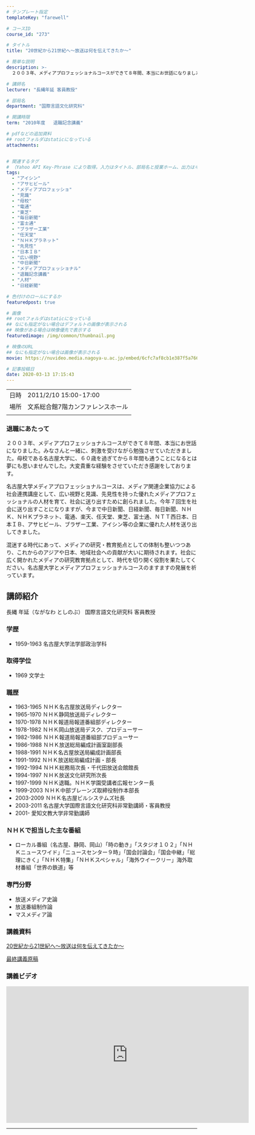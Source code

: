 ```yaml
---
# テンプレート指定
templateKey: "farewell"

# コースID
course_id: "273"

# タイトル
title: "20世紀から21世紀へ〜放送は何を伝えてきたか〜"

# 簡単な説明
description: >-
  ２００３年、メディアプロフェッショナルコースができて８年間、本当にお世話になりました。みなさんと一緒に、刺激を受けながら勉強させていただきました。母校である名古屋大学に、６０歳を過ぎてから８年間も通うことになるとは夢にも思いませんでした。大変貴重な経験をさせていただき感謝をしております。名古屋大学メディアプロフェッショナルコースは、メディア関連企業協力による社会連携講座として、広い視野と見 ....

# 講師名
lecturer: "長縄年延 客員教授"

# 部局名
department: "国際言語文化研究科"

# 開講時限
term: "2010年度	退職記念講義"

# pdfなどの追加資料
## rootフォルダはstaticになっている
attachments:


# 関連するタグ
# （Yahoo API Key-Phrase により取得。入力はタイトル、部局名と授業ホーム、出力はキーフレーズ（tags））
tags:
  - "アイシン"
  - "アサヒビール"
  - "メディアプロフェッショ"
  - "見識"
  - "母校"
  - "電通"
  - "東芝"
  - "毎日新聞"
  - "富士通"
  - "ブラザー工業"
  - "任天堂"
  - "ＮＨＫプラネット"
  - "先見性"
  - "日本ＩＢ"
  - "広い視野"
  - "中日新聞"
  - "メディアプロフェッショナル"
  - "退職記念講義"
  - "人材"
  - "日経新聞"

# 色付けのロールにするか
featuredpost: true

# 画像
## rootフォルダはstaticになっている
## なにも指定がない場合はデフォルトの画像が表示される
## 映像がある場合は映像優先で表示する
featuredimage: /img/common/thumbnail.png

# 映像のURL
## なにも指定がない場合は画像が表示される
movie: https://nuvideo.media.nagoya-u.ac.jp/embed/6cfc7af8cb1e387f5a7669bd67fcb42e8c4ef309

# 記事投稿日
date: 2020-03-13 17:15:43
---
```


|   |   |
|---|---|
| 日時 | 2011/2/10  15:00-17:00 |
| 場所 | 文系総合館7階カンファレンスホール |
|   |   |


### 退職にあたって

２００３年、メディアプロフェッショナルコースができて８年間、本当にお世話になりました。みなさんと一緒に、刺激を受けながら勉強させていただきました。母校である名古屋大学に、６０歳を過ぎてから８年間も通うことになるとは夢にも思いませんでした。大変貴重な経験をさせていただき感謝をしております。

名古屋大学メディアプロフェッショナルコースは、メディア関連企業協力による社会連携講座として、広い視野と見識、先見性を持った優れたメディアプロフェッショナルの人材を育て、社会に送り出すために創られました。今年７回生を社会に送り出すことになりますが、今まで中日新聞、日経新聞、毎日新聞、ＮＨＫ、ＮＨＫプラネット、電通、楽天、任天堂、東芝、富士通、ＮＴＴ西日本、日本ＩＢ、アサヒビール、ブラザー工業、アイシン等の企業に優れた人材を送り出してきました。

混迷する時代にあって、メディアの研究・教育拠点としての体制も整いつつあり、これからのアジアや日本、地域社会への貢献が大いに期待されます。社会に広く開かれたメディアの研究教育拠点として、時代を切り開く役割を果たしてください。名古屋大学とメディアプロフェッショナルコースのますますの発展を祈っています。


## 講師紹介

長縄 年延（ながなわ としのぶ） 国際言語文化研究科 客員教授

### 学歴

* 1959-1963 名古屋大学法学部政治学科

### 取得学位

* 1969 文学士

### 職歴

* 1963-1965 ＮＨＫ名古屋放送局ディレクター
* 1965-1970 ＮＨＫ静岡放送局ディレクター
* 1970-1978 ＮＨＫ報道局報道番組部ディレクター
* 1978-1982 ＮＨＫ岡山放送局デスク、プロデューサー
* 1982-1986 ＮＨＫ報道局報道番組部プロデューサー
* 1986-1988 ＮＨＫ放送総局編成計画室副部長
* 1988-1991 ＮＨＫ名古屋放送局編成計画部長
* 1991-1992 ＮＨＫ放送総局編成計画・部長
* 1992-1994 ＮＨＫ総務局次長・千代田放送会館館長
* 1994-1997 ＮＨＫ放送文化研究所次長
* 1997-1999 ＮＨＫ退職。ＮＨＫ学園受講者広報センター長
* 1999-2003 ＮＨＫ中部ブレーンズ取締役制作本部長
* 2003-2009 ＮＨＫ名古屋ビルシステムズ社長
* 2003-2011 名古屋大学国際言語文化研究科非常勤講師・客員教授
* 2001- 愛知文教大学非常勤講師

### ＮＨＫで担当した主な番組

* ローカル番組（名古屋、静岡、岡山）「時の動き」「スタジオ１０２」「ＮＨＫニュースワイド」「ニュースセンター９時」「国会討論会」「国会中継」「総理にきく」「ＮＨＫ特集」「ＮＨＫスペシャル」「海外ウイークリー」海外取材番組「世界の鉄道」等

### 専門分野

* 放送メディア史論
* 放送番組制作論
* マスメディア論


### 講義資料

[20世紀から21世紀へ〜放送は何を伝えてきたか〜](https://ocw.nagoya-u.jp/files/273/naganawa_slide.pdf) 

[最終講義原稿](https://ocw.nagoya-u.jp/files/273/g_naganawa.pdf) 

### 講義ビデオ

<iframe src="https://nuvideo.media.nagoya-u.ac.jp/embed/6cfc7af8cb1e387f5a7669bd67fcb42e8c4ef309/autostart/false/caption/true" width="640" height="360" frameborder="0" allowfullscreen></iframe>


-----